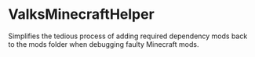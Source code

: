 # ValksMinecraftHelper
Simplifies the tedious process of adding required dependency mods back to the mods folder when debugging faulty Minecraft mods.
